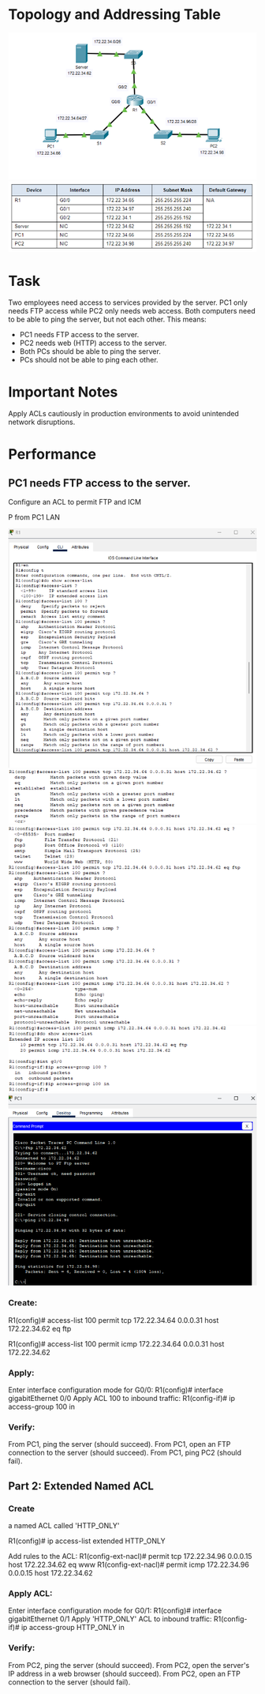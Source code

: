 # Topology and Addressing Table
![ACLs_5.4.12](/Images/PT_5.4.12_1.png)
![ACLs_5.4.12](/Images/PT_5.4.12_2.png)

# Task
Two employees need access to services provided by the server. PC1 only needs FTP access while PC2 only needs web access. Both computers need to be able to ping the server, but not each other.
This means: 
- PC1 needs FTP access to the server.
- PC2 needs web (HTTP) access to the server.
- Both PCs should be able to ping the server.
- PCs should not be able to ping each other.

# Important Notes
Apply ACLs cautiously in production environments to avoid unintended network disruptions.

# Performance
## PC1 needs FTP access to the server.
Configure an ACL to permit FTP and ICM

P from PC1 LAN

![ACLs_5.4.12](/Images/PT_5.4.12_3.png)
![ACLs_5.4.12](/Images/PT_5.4.12_3a.png)
![ACLs_5.4.12](/Images/PT_5.4.12_4.png)
![ACLs_5.4.12](/Images/PT_5.4.12_5.png)
![ACLs_5.4.12](/Images/PT_5.4.12_6.png)


### Create: 

R1(config)# access-list 100 permit tcp 172.22.34.64 0.0.0.31 host 172.22.34.62 eq ftp

R1(config)# access-list 100 permit icmp 172.22.34.64 0.0.0.31 host 172.22.34.62

### Apply: 

Enter interface configuration mode for G0/0: R1(config)# interface gigabitEthernet 0/0
Apply ACL 100 to inbound traffic: R1(config-if)# ip access-group 100 in

### Verify:

From PC1, ping the server (should succeed).
From PC1, open an FTP connection to the server (should succeed).
From PC1, ping PC2 (should fail).

## Part 2: Extended Named ACL
### Create
a named ACL called 'HTTP_ONLY'

R1(config)# ip access-list extended HTTP_ONLY

Add rules to the ACL:
R1(config-ext-nacl)# permit tcp 172.22.34.96 0.0.0.15 host 172.22.34.62 eq www
R1(config-ext-nacl)# permit icmp 172.22.34.96 0.0.0.15 host 172.22.34.62 

### Apply ACL:

Enter interface configuration mode for G0/1: R1(config)# interface gigabitEthernet 0/1
Apply 'HTTP_ONLY' ACL to inbound traffic: R1(config-if)# ip access-group HTTP_ONLY in

### Verify:

From PC2, ping the server (should succeed).
From PC2, open the server's IP address in a web browser (should succeed).
From PC2, open an FTP connection to the server (should fail).

